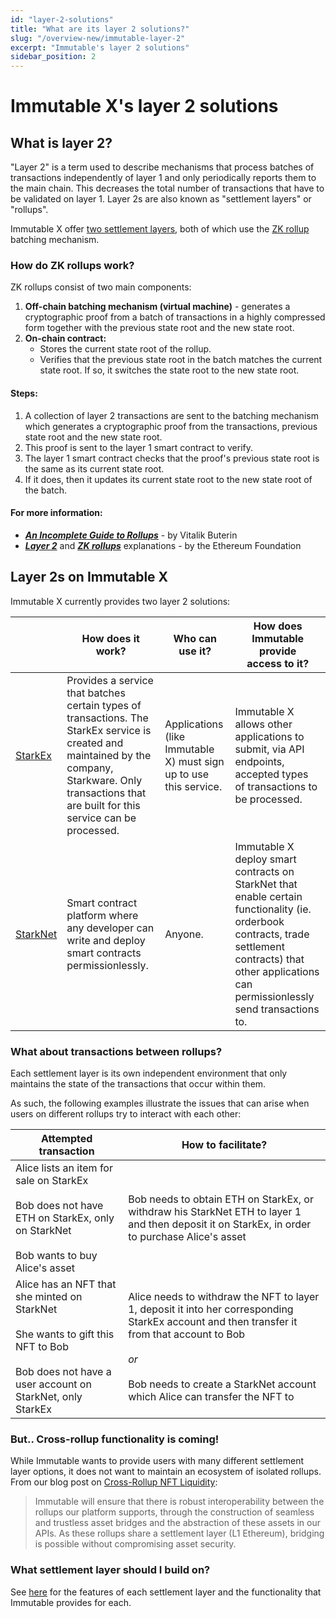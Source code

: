 ```yaml
---
id: "layer-2-solutions"
title: "What are its layer 2 solutions?"
slug: "/overview-new/immutable-layer-2"
excerpt: "Immutable's layer 2 solutions"
sidebar_position: 2
---
```


# Immutable X's layer 2 solutions

## What is layer 2?
"Layer 2" is a term used to describe mechanisms that process batches of transactions independently of layer 1 and only periodically reports them to the main chain. This decreases the total number of transactions that have to be validated on layer 1. Layer 2s are also known as "settlement layers" or "rollups".

Immutable X offer [two settlement layers](#layer-2s-on-immutable-x), both of which use the [ZK rollup](#how-do-zk-rollups-work) batching mechanism.

### How do ZK rollups work?
ZK rollups consist of two main components:
1. **Off-chain batching mechanism (virtual machine)** - generates a cryptographic proof from a batch of transactions in a highly compressed form together with the previous state root and the new state root.
2. **On-chain contract:**
    * Stores the current state root of the rollup.
    * Verifies that the previous state root in the batch matches the current state root. If so, it switches the state root to the new state root.

#### Steps:
1. A collection of layer 2 transactions are sent to the batching mechanism which generates a cryptographic proof from the transactions, previous state root and the new state root.
2. This proof is sent to the layer 1 smart contract to verify.
3. The layer 1 smart contract checks that the proof's previous state root is the same as its current state root.
4. If it does, then it updates its current state root to the new state root of the batch.

#### For more information:
* [***An Incomplete Guide to Rollups***](https://vitalik.ca/general/2021/01/05/rollup.html) - by Vitalik Buterin
* [***Layer 2***](https://ethereum.org/en/layer-2/) and [***ZK rollups***](https://ethereum.org/en/developers/docs/scaling/zk-rollups/) explanations - by the Ethereum Foundation

## Layer 2s on Immutable X
Immutable X currently provides two layer 2 solutions:

| | How does it work? | Who can use it? | How does Immutable provide<br/>access to it? | 
| --- | --- | --- | --- |
| [StarkEx](https://starkware.co/starkex/) | Provides a service that batches certain types of transactions. The StarkEx service is created and maintained by the company, Starkware. Only transactions that are built for this service can be processed. | Applications (like Immutable X) must sign up to use this service. | Immutable X allows other applications to submit, via API endpoints, accepted types of transactions to be processed. |
| [StarkNet](https://starknet.io/what-is-starknet/) | Smart contract platform where any developer can write and deploy smart contracts permissionlessly. | Anyone. | Immutable X deploy smart contracts on StarkNet that enable certain functionality (ie. orderbook contracts, trade settlement contracts) that other applications can permissionlessly send transactions to. |

### What about transactions between rollups?
Each settlement layer is its own independent environment that only maintains the state of the transactions that occur within them. 

As such, the following examples illustrate the issues that can arise when users on different rollups try to interact with each other:

| Attempted transaction | How to facilitate? |
| --- | --- |
| Alice lists an item for sale on StarkEx<br/><br/>Bob does not have ETH on StarkEx, only on StarkNet<br/><br/>Bob wants to buy Alice's asset | Bob needs to obtain ETH on StarkEx, or withdraw his StarkNet ETH to layer 1 and then deposit it on StarkEx, in order to purchase Alice's asset |
| Alice has an NFT that she minted on StarkNet<br/><br/>She wants to gift this NFT to Bob<br/><br/>Bob does not have a user account on StarkNet, only StarkEx | Alice needs to withdraw the NFT to layer 1, deposit it into her corresponding StarkEx account and then transfer it from that account to Bob<br/><br/>_or_<br/><br/>Bob needs to create a StarkNet account which Alice can transfer the NFT to |

### But.. Cross-rollup functionality is coming!
While Immutable wants to provide users with many different settlement layer options, it does not want to maintain an ecosystem of isolated rollups. From our blog post on [Cross-Rollup NFT Liquidity](https://immutablex.medium.com/immutable-starknet-cross-rollup-nft-liquidity-b32df88cda02):
> Immutable will ensure that there is robust interoperability between the rollups our platform supports, through the construction of seamless and trustless asset bridges and the abstraction of these assets in our APIs. As these rollups share a settlement layer (L1 Ethereum), bridging is possible without compromising asset security.

### What settlement layer should I build on?
See [here](/docs/overview-new/what-can-you-build#what-functionality-does-immutable-x-provide) for the features of each settlement layer and the functionality that Immutable provides for each.
